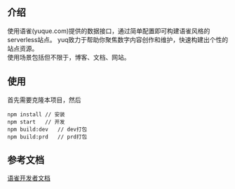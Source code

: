 ## 介绍
使用语雀(yuque.com)提供的数据接口，通过简单配置即可构建语雀风格的serverless站点。
yuq致力于帮助你聚焦数字内容创作和维护，快速构建出个性的站点资源。  
使用场景包括但不限于，博客、文档、网站。


## 使用
首先需要克隆本项目，然后
```
npm install // 安装
npm start   // 开发
npm build:dev   // dev打包
npm build:prd   // prd打包
```

## 参考文档
[语雀开发者文档](https://www.yuque.com/yuque/developer)
